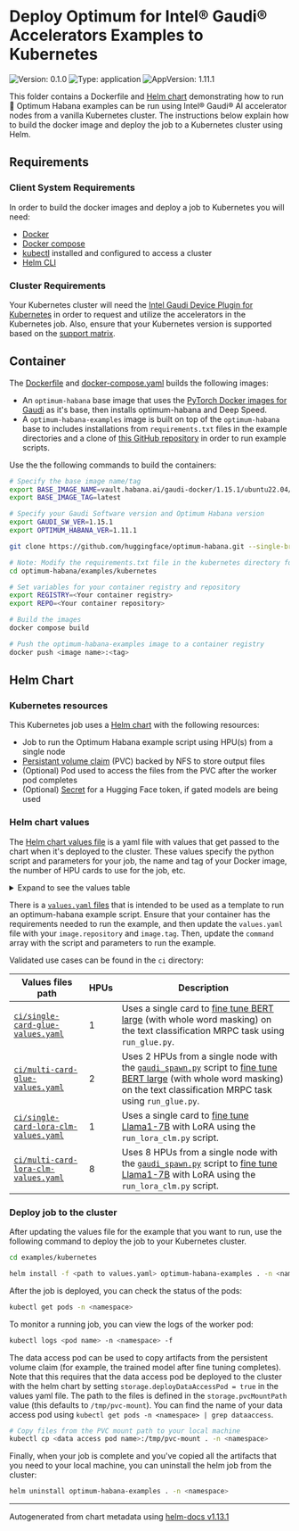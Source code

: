 # Deploy Optimum for Intel® Gaudi® Accelerators Examples to Kubernetes

![Version: 0.1.0](https://img.shields.io/badge/Version-0.1.0-informational?style=flat-square) ![Type: application](https://img.shields.io/badge/Type-application-informational?style=flat-square) ![AppVersion: 1.11.1](https://img.shields.io/badge/AppVersion-1.11.1-informational?style=flat-square)

This folder contains a Dockerfile and [Helm chart](https://helm.sh) demonstrating how to run 🤗 Optimum Habana examples
can be run using Intel® Gaudi® AI accelerator nodes from a vanilla Kubernetes cluster. The instructions below
explain how to build the docker image and deploy the job to a Kubernetes cluster using Helm.

## Requirements

### Client System Requirements

In order to build the docker images and deploy a job to Kubernetes you will need:

* [Docker](https://docs.docker.com/engine/install/)
* [Docker compose](https://docs.docker.com/compose/install/)
* [kubectl](https://kubernetes.io/docs/tasks/tools/) installed and configured to access a cluster
* [Helm CLI](https://helm.sh/docs/intro/install/)

### Cluster Requirements

Your Kubernetes cluster will need the [Intel Gaudi Device Plugin for Kubernetes](https://docs.habana.ai/en/latest/Orchestration/Gaudi_Kubernetes/Device_Plugin_for_Kubernetes.html) in order to request and utilize the accelerators
in the Kubernetes job. Also, ensure that your Kubernetes version is supported based on the
[support matrix](https://docs.habana.ai/en/latest/Support_Matrix/Support_Matrix.html#support-matrix).

## Container

The [Dockerfile](Dockerfile) and [docker-compose.yaml](docker-compose.yaml) builds the following images:

* An `optimum-habana` base image that uses the [PyTorch Docker images for Gaudi](https://developer.habana.ai/catalog/pytorch-container/) as it's base, then installs optimum-habana and Deep Speed.
* A `optimum-habana-examples` image is built on top of the `optimum-habana` base to includes installations from
`requirements.txt` files in the example directories and a clone of [this GitHub repository](https://github.com/huggingface/optimum-habana/) in order to run example scripts.

Use the the following commands to build the containers:

```bash
# Specify the base image name/tag
export BASE_IMAGE_NAME=vault.habana.ai/gaudi-docker/1.15.1/ubuntu22.04/habanalabs/pytorch-installer-2.2.0
export BASE_IMAGE_TAG=latest

# Specify your Gaudi Software version and Optimum Habana version
export GAUDI_SW_VER=1.15.1
export OPTIMUM_HABANA_VER=1.11.1

git clone https://github.com/huggingface/optimum-habana.git --single-branch --branch v${OPTIMUM_HABANA_VER}

# Note: Modify the requirements.txt file in the kubernetes directory for the specific example(s) that you want to run
cd optimum-habana/examples/kubernetes

# Set variables for your container registry and repository
export REGISTRY=<Your container registry>
export REPO=<Your container repository>

# Build the images
docker compose build

# Push the optimum-habana-examples image to a container registry
docker push <image name>:<tag>
```

## Helm Chart

### Kubernetes resources

This Kubernetes job uses a [Helm chart](https://helm.sh) with the following resources:
* Job to run the Optimum Habana example script using HPU(s) from a single node
* [Persistant volume claim](https://kubernetes.io/docs/concepts/storage/persistent-volumes/#persistentvolumeclaims)
  (PVC) backed by NFS to store output files
* (Optional) Pod used to access the files from the PVC after the worker pod completes
* (Optional) [Secret](https://kubernetes.io/docs/concepts/configuration/secret/) for a Hugging Face token, if gated
  models are being used

### Helm chart values

The [Helm chart values file](https://helm.sh/docs/chart_template_guide/values_files/) is a yaml file with values that
get passed to the chart when it's deployed to the cluster. These values specify the python script and parameters for
your job, the name and tag of your Docker image, the number of HPU cards to use for the job, etc.

<details>
  <summary> Expand to see the values table </summary>

| Key | Type | Default | Description |
|-----|------|---------|-------------|
| affinity | object | `{}` | Optionally provide node [affinities](https://kubernetes.io/docs/concepts/scheduling-eviction/assign-pod-node/#affinity-and-anti-affinity) to constrain which node your worker pod will be scheduled on. |
| command[0] | string | `"python"` |  |
| command[1] | string | `"/workspace/optimum-habana/examples/gaudi_spawn.py"` |  |
| command[2] | string | `"--help"` |  |
| env | list | `[{"name":"LOGLEVEL","value":"INFO"}]` | Define environment variables to set in the container |
| envFrom | list | `[]` | Optionally define a config map's data as container environment variables |
| hostIPC | bool | `false` | The default 64MB of shared memory for docker containers can be insufficient when using more than one HPU. Setting hostIPC: true allows reusing the host's shared memory space inside the container. |
| image.pullPolicy | string | `"IfNotPresent"` | Determines when the kubelet will pull the image to the worker nodes. Choose from: `IfNotPresent`, `Always`, or `Never`. If updates to the image have been made, use `Always` to ensure the newest image is used. |
| image.repository | string | `nil` | Repository and name of the docker image |
| image.tag | string | `nil` | Tag of the docker image |
| imagePullSecrets | list | `[]` | Optional [image pull secret](https://kubernetes.io/docs/tasks/configure-pod-container/pull-image-private-registry/) to pull from a private registry |
| nodeSelector | object | `{}` | Optionally specify a [node selector](https://kubernetes.io/docs/concepts/scheduling-eviction/assign-pod-node/#nodeselector) with labels the determine which node your worker pod will land on. |
| podAnnotations | object | `{}` | Pod [annotations](https://kubernetes.io/docs/concepts/overview/working-with-objects/annotations/) to attach metadata to the job |
| podSecurityContext | object | `{}` | Specify a pod security context to run as a non-root user |
| resources.limits."habana.ai/gaudi" | int | `1` | Specify the number of Gaudi card(s) |
| resources.limits.cpu | int | `16` | Specify [CPU resource](https://kubernetes.io/docs/concepts/configuration/manage-resources-containers/#meaning-of-cpu) limits for the job |
| resources.limits.hugepages-2Mi | string | `"4400Mi"` | Specify hugepages-2Mi limit for the job |
| resources.limits.memory | string | `"128Gi"` | Specify [memory limits](https://kubernetes.io/docs/concepts/configuration/manage-resources-containers/#meaning-of-memory) requests for the job |
| resources.requests."habana.ai/gaudi" | int | `1` | Specify the number of Gaudi card(s) |
| resources.requests.cpu | int | `16` | Specify [CPU resource](https://kubernetes.io/docs/concepts/configuration/manage-resources-containers/#meaning-of-cpu) requests for the job |
| resources.requests.hugepages-2Mi | string | `"4400Mi"` | Specify hugepages-2Mi requests for the job |
| resources.requests.memory | string | `"128Gi"` | Specify [memory resource](https://kubernetes.io/docs/concepts/configuration/manage-resources-containers/#meaning-of-memory) requests for the job |
| secret.encodedToken | string | `nil` | Hugging Face token encoded using base64. |
| secret.secretMountPath | string | `"/tmp/hf_token"` | If a token is provided, specify a mount path that will be used to set HF_TOKEN_PATH |
| securityContext.privileged | bool | `false` | Run as privileged or unprivileged. Certain deployments may require running as privileged, check with your system admin. |
| storage.accessModes | list | `["ReadWriteMany"]` | [Access modes](https://kubernetes.io/docs/concepts/storage/persistent-volumes/#access-modes) for the persistent volume. |
| storage.deployDataAccessPod | bool | `true` | A data access pod will be deployed when set to true. This allows accessing the data from the PVC after the worker pod has completed. |
| storage.pvcMountPath | string | `"/tmp/pvc-mount"` | Locaton where the PVC will be mounted in the pod |
| storage.resources | object | `{"requests":{"storage":"30Gi"}}` | Storage [resources](https://kubernetes.io/docs/concepts/storage/persistent-volumes/#resources) |
| storage.storageClassName | string | `"nfs-client"` | Name of the storage class to use for the persistent volume claim. To list the available storage classes use: `kubectl get storageclass`. |
| tolerations | list | `[]` | Optionally specify [tolerations](https://kubernetes.io/docs/concepts/scheduling-eviction/taint-and-toleration/) to allow the worker pod to land on a node with a taint. |

</details>

There is a [`values.yaml` files](values.yaml) that is intended to be used as a template to run an optimum-habana
example script. Ensure that your container has the requirements needed to run the example, and then update the
`values.yaml` file with your `image.repository` and `image.tag`. Then, update the `command` array with the script and
parameters to run the example.

Validated use cases can be found in the `ci` directory:

| Values files path | HPUs | Description |
|-------------------|------|-------------|
| [`ci/single-card-glue-values.yaml`](ci/single-card-glue-values.yaml) | 1 | Uses a single card to [fine tune BERT large](../text-classification/README.md#single-card-training) (with whole word masking) on the text classification MRPC task using `run_glue.py`.
| [`ci/multi-card-glue-values.yaml`](ci/multi-card-glue-values.yaml) | 2 | Uses 2 HPUs from a single node with the [`gaudi_spawn.py`](../gaudi_spawn.py) script to [fine tune BERT large](../text-classification/README.md#multi-card-training) (with whole word masking) on the text classification MRPC task using `run_glue.py`.
| [`ci/single-card-lora-clm-values.yaml`](ci/single-card-lora-clm-values.yaml) | 1 | Uses a single card to [fine tune Llama1-7B](../language-modeling/README.md#peft) with LoRA using the `run_lora_clm.py` script.
| [`ci/multi-card-lora-clm-values.yaml`](ci/multi-card-lora-clm-values.yaml) | 8 | Uses 8 HPUs from a single node with the [`gaudi_spawn.py`](../gaudi_spawn.py) script to [fine tune Llama1-7B](../language-modeling/README.md#peft) with LoRA using the `run_lora_clm.py` script.

### Deploy job to the cluster

After updating the values file for the example that you want to run, use the following command to deploy the job to
your Kubernetes cluster.

```bash
cd examples/kubernetes

helm install -f <path to values.yaml> optimum-habana-examples . -n <namespace>
```

After the job is deployed, you can check the status of the pods:
```bash
kubectl get pods -n <namespace>
```

To monitor a running job, you can view the logs of the worker pod:

```bash
kubectl logs <pod name> -n <namespace> -f
```

The data access pod can be used to copy artifacts from the persistent volume claim (for example, the trained model
after fine tuning completes). Note that this requires that the data access pod be deployed to the cluster with the helm
chart by setting `storage.deployDataAccessPod = true` in the values yaml file. The path to the files is defined in the
`storage.pvcMountPath` value (this defaults to `/tmp/pvc-mount`). You can find the name of your data access pod using
`kubectl get pods -n <namespace> | grep dataaccess`.

```bash
# Copy files from the PVC mount path to your local machine
kubectl cp <data access pod name>:/tmp/pvc-mount . -n <namespace>
```

Finally, when your job is complete and you've copied all the artifacts that you need to your local machine, you can
uninstall the helm job from the cluster:

```bash
helm uninstall optimum-habana-examples . -n <namespace>
```

----------------------------------------------
Autogenerated from chart metadata using [helm-docs v1.13.1](https://github.com/norwoodj/helm-docs/releases/v1.13.1)
